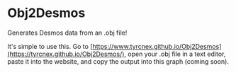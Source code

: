# Obj2Desmos
Generates Desmos data from an .obj file!

It's simple to use this. Go to [https://www.tyrcnex.github.io/Obj2Desmos](https://tyrcnex.github.io/Obj2Desmos/), open your .obj file in a text editor, paste it into the website, and copy the output into this graph (coming soon).
